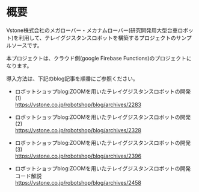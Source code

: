 # 概要  
 Vstone株式会社のメガローバー・メカナムローバー(研究開発用大型台車ロボット)を利用して、テレイグジスタンスロボットを構築するプロジェクトのサンプルソースです。  

 本プロジェクトは、クラウド側(google Firebase Functions)のプロジェクトになります。

 導入方法は、下記のblog記事を順番にご参照ください。  
 - ロボットショップblog:ZOOMを用いたテレイグジスタンスロボットの開発(1)  
 https://vstone.co.jp/robotshop/blog/archives/2283

 - ロボットショップblog:ZOOMを用いたテレイグジスタンスロボットの開発(2)  
 https://vstone.co.jp/robotshop/blog/archives/2328

 - ロボットショップblog:ZOOMを用いたテレイグジスタンスロボットの開発(3)  
 https://vstone.co.jp/robotshop/blog/archives/2396
  - ロボットショップblog:ZOOMを用いたテレイグジスタンスロボットの開発 コード解説  
 https://vstone.co.jp/robotshop/blog/archives/2458
 


